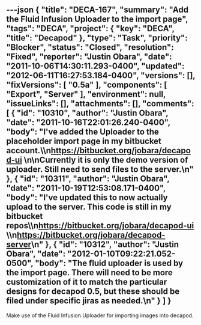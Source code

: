 ---json
{
  "title": "DECA-167",
  "summary": "Add the Fluid Infusion Uploader to the import page",
  "tags": "DECA",
  "project": {
    "key": "DECA",
    "title": "Decapod"
  },
  "type": "Task",
  "priority": "Blocker",
  "status": "Closed",
  "resolution": "Fixed",
  "reporter": "Justin Obara",
  "date": "2011-10-06T14:30:11.293-0400",
  "updated": "2012-06-11T16:27:53.184-0400",
  "versions": [],
  "fixVersions": [
    "0.5a"
  ],
  "components": [
    "Export",
    "Server"
  ],
  "environment": null,
  "issueLinks": [],
  "attachments": [],
  "comments": [
    {
      "id": "10310",
      "author": "Justin Obara",
      "date": "2011-10-16T22:01:26.240-0400",
      "body": "I've added the Uploader to the placeholder import page in my bitbucket account.\\\n<https://bitbucket.org/jobara/decapod-ui>&#x20;\n\nCurrently it is only the demo version of uploader. Still need to send files to the server.\n"
    },
    {
      "id": "10311",
      "author": "Justin Obara",
      "date": "2011-10-19T12:53:08.171-0400",
      "body": "I've updated this to now actually upload to the server. This code is still in my bitbucket repos\\\n<https://bitbucket.org/jobara/decapod-ui> \\\n<https://bitbucket.org/jobara/decapod-server>\n"
    },
    {
      "id": "10312",
      "author": "Justin Obara",
      "date": "2012-01-10T09:22:21.052-0500",
      "body": "The fluid uploader is used by the import page. There will need to be more customization of it to match the particular designs for decapod 0.5, but these should be filed under specific jiras as needed.\n"
    }
  ]
}
---
Make use of the Fluid Infusion Uploader for importing images into decapod.

        